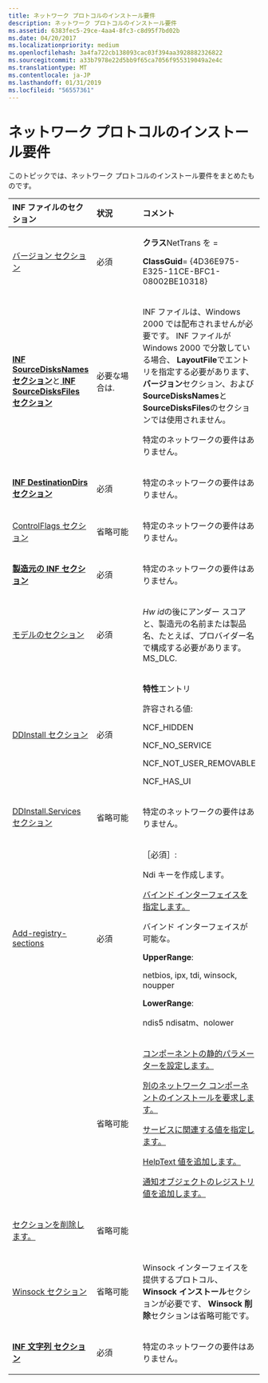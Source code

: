 ```yaml
---
title: ネットワーク プロトコルのインストール要件
description: ネットワーク プロトコルのインストール要件
ms.assetid: 6383fec5-29ce-4aa4-8fc3-c8d95f7bd02b
ms.date: 04/20/2017
ms.localizationpriority: medium
ms.openlocfilehash: 3a4fa722cb138093cac03f394aa3928882326822
ms.sourcegitcommit: a33b7978e22d5bb9f65ca7056f955319049a2e4c
ms.translationtype: MT
ms.contentlocale: ja-JP
ms.lasthandoff: 01/31/2019
ms.locfileid: "56557361"
---
```

# <a name="installation-requirements-for-network-protocols"></a>ネットワーク プロトコルのインストール要件





このトピックでは、ネットワーク プロトコルのインストール要件をまとめたものです。

<table>
<colgroup>
<col width="33%" />
<col width="33%" />
<col width="33%" />
</colgroup>
<thead>
<tr class="header">
<th align="left">INF ファイルのセクション</th>
<th align="left">状況</th>
<th align="left">コメント</th>
</tr>
</thead>
<tbody>
<tr class="odd">
<td align="left"><p><a href="version-section-in-a-network-inf-file.md" data-raw-source="[Version Section](version-section-in-a-network-inf-file.md)">バージョン セクション</a></p></td>
<td align="left"><p>必須</p></td>
<td align="left"><p><strong>クラス</strong>NetTrans を =</p>
<p><strong>ClassGuid</strong>= {4D36E975-E325-11CE-BFC1-08002BE10318}</p></td>
</tr>
<tr class="even">
<td align="left"><p><a href="https://msdn.microsoft.com/library/windows/hardware/ff547478" data-raw-source="[&lt;strong&gt;INF SourceDisksNames Section&lt;/strong&gt;](https://msdn.microsoft.com/library/windows/hardware/ff547478)"><strong>INF SourceDisksNames セクション</strong></a>と<a href="https://msdn.microsoft.com/library/windows/hardware/ff547472" data-raw-source="[&lt;strong&gt;INF SourceDisksFiles Section&lt;/strong&gt;](https://msdn.microsoft.com/library/windows/hardware/ff547472)"> <strong>INF SourceDisksFiles セクション</strong></a></p></td>
<td align="left"><p>必要な場合は.</p></td>
<td align="left"><p>INF ファイルは、Windows 2000 では配布されませんが必要です。 INF ファイルが Windows 2000 で分散している場合、 <strong>LayoutFile</strong>でエントリを指定する必要があります、<strong>バージョン</strong>セクション、および<strong>SourceDisksNames</strong>と<strong>SourceDisksFiles</strong>のセクションでは使用されません。</p>
<p>特定のネットワークの要件はありません。</p></td>
</tr>
<tr class="odd">
<td align="left"><p><a href="https://msdn.microsoft.com/library/windows/hardware/ff547383" data-raw-source="[&lt;strong&gt;INF DestinationDirs Section&lt;/strong&gt;](https://msdn.microsoft.com/library/windows/hardware/ff547383)"><strong>INF DestinationDirs セクション</strong></a></p></td>
<td align="left"><p>必須</p></td>
<td align="left"><p>特定のネットワークの要件はありません。</p></td>
</tr>
<tr class="even">
<td align="left"><p><a href="controlflags-section-in-a-network-inf-file.md" data-raw-source="[ControlFlags Section](controlflags-section-in-a-network-inf-file.md)">ControlFlags セクション</a></p></td>
<td align="left"><p>省略可能</p></td>
<td align="left"><p>特定のネットワークの要件はありません。</p></td>
</tr>
<tr class="odd">
<td align="left"><p><a href="https://msdn.microsoft.com/library/windows/hardware/ff547454" data-raw-source="[&lt;strong&gt;INF Manufacturer Section&lt;/strong&gt;](https://msdn.microsoft.com/library/windows/hardware/ff547454)"><strong>製造元の INF セクション</strong></a></p></td>
<td align="left"><p>必須</p></td>
<td align="left"><p>特定のネットワークの要件はありません。</p></td>
</tr>
<tr class="even">
<td align="left"><p><a href="models-section-in-a-network-inf-file.md" data-raw-source="[Models Section](models-section-in-a-network-inf-file.md)">モデルのセクション</a></p></td>
<td align="left"><p>必須</p></td>
<td align="left"><p><em>Hw id</em>の後にアンダー スコアと、製造元の名前または製品名、たとえば、プロバイダー名で構成する必要があります。MS_DLC.</p></td>
</tr>
<tr class="odd">
<td align="left"><p><a href="ddinstall-section-in-a-network-inf-file.md" data-raw-source="[DDInstall Section](ddinstall-section-in-a-network-inf-file.md)">DDInstall セクション</a></p></td>
<td align="left"><p>必須</p></td>
<td align="left"><p><strong>特性</strong>エントリ</p>
<p>許容される値:</p>
<p>NCF_HIDDEN</p>
<p>NCF_NO_SERVICE</p>
<p>NCF_NOT_USER_REMOVABLE</p>
<p>NCF_HAS_UI</p></td>
</tr>
<tr class="even">
<td align="left"><p><a href="ddinstall-services-section-in-a-network-inf-file.md" data-raw-source="[DDInstall.Services Section](ddinstall-services-section-in-a-network-inf-file.md)">DDInstall.Services セクション</a></p></td>
<td align="left"><p>省略可能</p></td>
<td align="left"><p>特定のネットワークの要件はありません。</p></td>
</tr>
<tr class="odd">
<td align="left"><p><a href="add-registry-sections-in-a-network-inf-file.md" data-raw-source="[Add-registry-sections](add-registry-sections-in-a-network-inf-file.md)">Add-registry-sections</a></p></td>
<td align="left"><p>必須</p></td>
<td align="left"><p>［必須］:</p>
<p>Ndi キーを作成します。</p>
<p><a href="specifying-binding-interfaces.md" data-raw-source="[Specifying Binding Interfaces](specifying-binding-interfaces.md)">バインド インターフェイスを指定します。</a></p>
<p>バインド インターフェイスが可能な。</p>
<p><strong>UpperRange</strong>:</p>
<p>netbios, ipx, tdi, winsock, noupper</p>
<p><strong>LowerRange</strong>:</p>
<p>ndis5 ndisatm、nolower</p></td>
</tr>
<tr class="even">
<td align="left"></td>
<td align="left"><p>省略可能</p></td>
<td align="left"><p><a href="setting-static-parameters.md" data-raw-source="[Setting static parameters for the component](setting-static-parameters.md)">コンポーネントの静的パラメーターを設定します。</a></p>
<p><a href="requiring-the-installation-of-another-network-component.md" data-raw-source="[Requiring the Installation of Another Network Component](requiring-the-installation-of-another-network-component.md)">別のネットワーク コンポーネントのインストールを要求します。</a></p>
<p><a href="adding-service-related-values-to-the-ndi-key.md" data-raw-source="[Specifying service-related values](adding-service-related-values-to-the-ndi-key.md)">サービスに関連する値を指定します。</a></p>
<p><a href="adding-a-helptext-value.md" data-raw-source="[Adding a HelpText Value](adding-a-helptext-value.md)">HelpText 値を追加します。</a></p>
<p><a href="adding-registry-values-for-a-notify-object.md" data-raw-source="[Adding Registry Values for a Notify Object](adding-registry-values-for-a-notify-object.md)">通知オブジェクトのレジストリ値を追加します。</a></p></td>
</tr>
<tr class="odd">
<td align="left"><p><a href="remove-section-in-a-network-inf-file.md" data-raw-source="[Remove Section](remove-section-in-a-network-inf-file.md)">セクションを削除します。</a></p></td>
<td align="left"><p>省略可能</p></td>
<td align="left"></td>
</tr>
<tr class="even">
<td align="left"><p><a href="winsock-sections-in-a-network-inf-file.md" data-raw-source="[Winsock Sections](winsock-sections-in-a-network-inf-file.md)">Winsock セクション</a></p></td>
<td align="left"><p>省略可能</p></td>
<td align="left"><p>Winsock インターフェイスを提供するプロトコル、 <strong>Winsock インストール</strong>セクションが必要です、 <strong>Winsock 削除</strong>セクションは省略可能です。</p></td>
</tr>
<tr class="odd">
<td align="left"><p><a href="https://msdn.microsoft.com/library/windows/hardware/ff547485" data-raw-source="[&lt;strong&gt;INF Strings Section&lt;/strong&gt;](https://msdn.microsoft.com/library/windows/hardware/ff547485)"><strong>INF 文字列 セクション</strong></a></p></td>
<td align="left"><p>必須</p></td>
<td align="left"><p>特定のネットワークの要件はありません。</p></td>
</tr>
</tbody>
</table>

 

 

 






